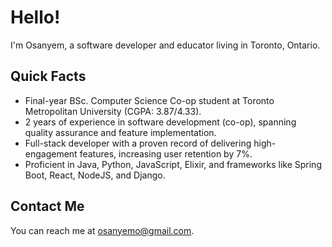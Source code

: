 # Hello!

I'm Osanyem, a software developer and educator living in Toronto, Ontario.

## Quick Facts
* Final-year BSc. Computer Science Co-op student at Toronto Metropolitan University (CGPA: 3.87/4.33).
* 2 years of experience in software development (co-op), spanning quality assurance and feature implementation.
* Full-stack developer with a proven record of delivering high-engagement features, increasing user retention by 7%.
* Proficient in Java, Python, JavaScript, Elixir, and frameworks like Spring Boot, React, NodeJS, and Django.

## Contact Me

You can reach me at <osanyemo@gmail.com>.
